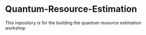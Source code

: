 # Quantum-Resource-Estimation
This repository is for the building the quantum resource estimation workshop 
